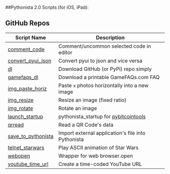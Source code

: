 ##Pythonista 2.0 Scripts (for iOS, iPad):

GitHub Repos
------------

| Script Name                         | Description   | 
| ----------------------------------- | ------------- | 
| [comment_code][woo]                 | Comment/uncommon selected code in editor |
| [convert_pyui_json][woo]            | Convert pyui to json and vice versa |
| [dl][woo]                           | Download GitHub (or PyPi) repo simply |
| [gamefaqs_dl][woo]                  | Download a printable GameFAQs.com FAQ |
| [img_paste_horiz][woo]              | Paste `x` photos horizontally into a new image |
| [img_resize][woo]                   | Resize an image (fixed ratio) |
| [img_rotate][woo]                   | Rotate an image |
| [launch_startup][woo]               | pythonista_startup for [pybitcointools][pybtc] |
| [qrread][woo]                       | Read a QR Code's data |
| [save_to_pythonista][woo]           | Import external application's file into Pythonista |
| [telnet_starwars][woo]              | Play ASCII animation of Star Wars |
| [webopen][woo]                      | Wrapper for web browser.open |	
| [youtube_time_url][woo]             | Create a time-coded YouTube URL |


[woo]: https://github.com/wizardofozzie
[pybtc]: https://github.com/wizardofozzie/pybitcointools
